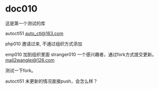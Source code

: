 # doc010
这是第一个测试的库


autoctl51   auto_ctl@163.com

php010 邀请过来,  不通过组织方式添加    

emp010 加到组织里面
stranger010  一个感兴趣者，通过fork方式提交更新。
mail2wanglei@126.com

测试一下fork。

autoctl51 未更新的情况直接push，会怎么样？

